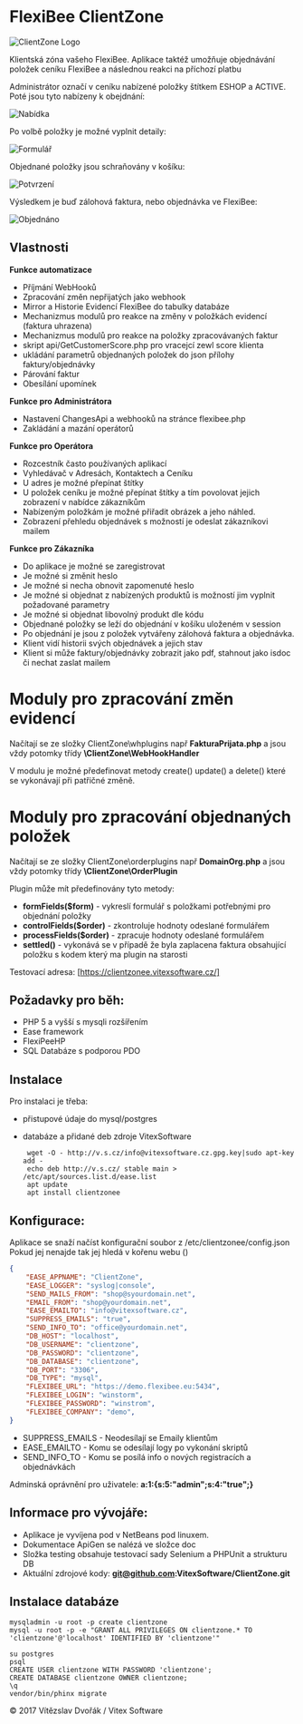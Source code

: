 FlexiBee ClientZone
===================

![ClientZone Logo](https://raw.githubusercontent.com/VitexSoftware/ClientZone/master/src/images/logo.png "Project Logo")

Klientská zóna vašeho FlexiBee. Aplikace taktéž umožňuje objednávání položek ceníku FlexiBee a následnou reakci na příchozí platbu

Administrátor označí v ceníku nabízené položky štítkem ESHOP a ACTIVE. Poté jsou tyto nabízeny k obejdnání:

![Nabídka](https://raw.githubusercontent.com/VitexSoftware/ClientZone/master/doc/ClientZone-screenshot.png "Snímek obrazovky aplikace")

Po volbě položky je možné vyplnit detaily:

![Formulář](https://raw.githubusercontent.com/VitexSoftware/ClientZone/master/doc/ClientZone-order-item-form.png "Formulář položky objednávky")

Objednané položky jsou schraňovány v košíku:

![Potvrzení](https://raw.githubusercontent.com/VitexSoftware/ClientZone/master/doc/ClientZone-confirm-screenshot.png "Potvrzení obejdnávky")

Výsledkem je buď zálohová faktura, nebo objednávka ve FlexiBee:

![Objednáno](https://raw.githubusercontent.com/VitexSoftware/ClientZone/master/doc/ClientZone-order-done.png "Dokončená objednávka")


Vlastnosti
----------


**Funkce automatizace**

 * Příjmání WebHooků
 * Zpracování změn nepřijatých jako webhook
 * Mirror a Historie Evidencí FlexiBee do tabulky databáze
 * Mechanizmus modulů pro reakce na změny v položkách evidencí (faktura uhrazena)
 * Mechanizmus modulů pro reakce na položky zpracovávaných faktur
 * skript api/GetCustomerScore.php pro vracejcí zewl score klienta
 * ukládání parametrů objednaných položek do json přílohy faktury/objednávky
 * Párování faktur
 * Obesílání upomínek

**Funkce pro Administrátora**

 * Nastavení ChangesApi a webhooků na stránce flexibee.php
 * Zakládání a mazání operátorů

**Funkce pro Operátora**
 
 * Rozcestník často používaných aplikací
 * Vyhledávač v Adresách, Kontaktech a Ceníku
 * U adres je možné přepínat štítky
 * U položek ceníku je možné přepínat štítky a tím povolovat jejich zobrazení v nabídce zákazníkům
 * Nabízeným položkám je možné přiřadit obrázek a jeho náhled. 
 * Zobrazení přehledu objednávek s možností je odeslat zákazníkovi mailem

**Funkce pro Zákazníka**

 * Do aplikace je možné se zaregistrovat
 * Je možné si změnit heslo
 * Je možné si necha obnovit zapomenuté heslo
 * Je možné si objednat z nabízených produktů is možností jim vyplnit požadované parametry
 * Je možné si objednat libovolný produkt dle kódu
 * Objednané položky se leží do objednání v košíku uloženém v session
 * Po objednání je jsou z položek vytvářeny zálohová faktura a objednávka.
 * Klient vidí historii svých objednávek a jejich stav
 * Klient si může faktury/objednávky zobrazit jako pdf, stahnout jako isdoc či nechat zaslat mailem


Moduly pro zpracování změn evidencí
===================================

Načítají se ze složky ClientZone\whplugins např **FakturaPrijata.php** a jsou vždy potomky třídy **\ClientZone\WebHookHandler**

V modulu je možné předefinovat metody create() update() a delete() které se vykonávají při patřičné změně.

Moduly pro zpracování objednaných položek
=========================================

Načítají se ze složky ClientZone\orderplugins např **DomainOrg.php** a jsou vždy potomky třídy **\ClientZone\OrderPlugin**

Plugin může mít předefinovány tyto metody:

 * **formFields($form)**     - vykreslí formulář s položkami potřebnými pro objednání položky  
 * **controlFields($order)** - zkontroluje hodnoty odeslané formulářem
 * **processFields($order)** - zpracuje hodnoty odeslané formulářem
 * **settled()**             - vykonává se v případě že byla zaplacena faktura obsahující položku s kodem který ma plugin na starosti


Testovací adresa: [https://clientzonee.vitexsoftware.cz/]

Požadavky pro běh:
------------------

 * PHP 5 a vyšší s mysqli rozšířením
 * Ease framework 
 * FlexiPeeHP
 * SQL Databáze s podporou PDO

Instalace
---------

Pro instalaci je třeba:

 * přistupové údaje do mysql/postgres 
 * databáze a přidané deb zdroje VitexSoftware

        wget -O - http://v.s.cz/info@vitexsoftware.cz.gpg.key|sudo apt-key add -
        echo deb http://v.s.cz/ stable main > /etc/apt/sources.list.d/ease.list
        apt update
        apt install clientzonee


Konfigurace:
------------

Aplikace se snaží načíst konfigurační soubor z /etc/clientzonee/config.json
Pokud jej nenajde tak jej hledá v kořenu webu ()

```json
{                                                                                                                                          
    "EASE_APPNAME": "ClientZone",                                                                                                      
    "EASE_LOGGER": "syslog|console",                                                                                                       
    "SEND_MAILS_FROM": "shop@syourdomain.net",                                                                                                
    "EMAIL_FROM": "shop@yourdomain.net",                                                                                                                       
    "EASE_EMAILTO": "info@vitexsoftware.cz",                                                                    
    "SUPPRESS_EMAILS": "true",                                                                                                                              
    "SEND_INFO_TO": "office@yourdomain.net",                                                                                                                       
    "DB_HOST": "localhost",                                                                                                                             
    "DB_USERNAME": "clientzone",                                                                                                                            
    "DB_PASSWORD": "clientzone",                                                                                                                            
    "DB_DATABASE": "clientzone",                                                                                                                            
    "DB_PORT": "3306",                                                                                                                                  
    "DB_TYPE": "mysql",                                                                                                                                 
    "FLEXIBEE_URL": "https://demo.flexibee.eu:5434",
    "FLEXIBEE_LOGIN": "winstorm",
    "FLEXIBEE_PASSWORD": "winstrom",
    "FLEXIBEE_COMPANY": "demo",
}
```

  * SUPPRESS_EMAILS - Neodesílají se Emaily klientům
  * EASE_EMAILTO    - Komu se odesílají logy po vykonání skriptů
  * SEND_INFO_TO    - Komu se posílá info o nových registracích a objednávkách

Adminská oprávnění pro uživatele: **a:1:{s:5:"admin";s:4:"true";}** 

Informace pro vývojáře:
-----------------------

 * Aplikace je vyvíjena pod v NetBeans pod linuxem.
 * Dokumentace ApiGen se nalézá ve složce doc
 * Složka testing obsahuje testovací sady Selenium a PHPUnit a strukturu DB
 * Aktuální zdrojové kody: **git@github.com:VitexSoftware/ClientZone.git**

Instalace databáze
------------------


    mysqladmin -u root -p create clientzone
    mysql -u root -p -e "GRANT ALL PRIVILEGES ON clientzone.* TO 'clientzone'@'localhost' IDENTIFIED BY 'clientzone'"

    su postgres
    psql 
    CREATE USER clientzone WITH PASSWORD 'clientzone';
    CREATE DATABASE clientzone OWNER clientzone;
    \q
    vendor/bin/phinx migrate






© 2017 Vítězslav Dvořák / Vitex Software
